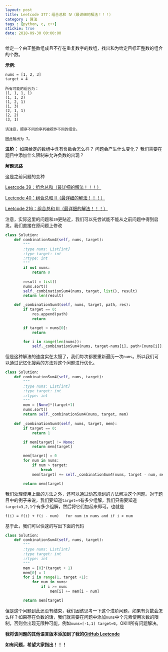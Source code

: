 ```yaml
---
layout: post
title: Leetcode 377：组合总和 Ⅳ（最详细的解法！！！）
category : 算法
tags : [python, c, c++]
stickie: true
date: 2018-09-30 00:00:00
---
```


给定一个由正整数组成且不存在重复数字的数组，找出和为给定目标正整数的组合的个数。

**示例:**

```
nums = [1, 2, 3]
target = 4

所有可能的组合为：
(1, 1, 1, 1)
(1, 1, 2)
(1, 2, 1)
(1, 3)
(2, 1, 1)
(2, 2)
(3, 1)

请注意，顺序不同的序列被视作不同的组合。

因此输出为 7。
```

**进阶：**
如果给定的数组中含有负数会怎么样？
问题会产生什么变化？
我们需要在题目中添加什么限制来允许负数的出现？

**解题思路**

这是之前问题的变种

[Leetcode 39：组合总和（最详细的解法！！！）](https://blog.csdn.net/qq_17550379/article/details/82561538) 

[Leetcode 40：组合总和 II（最详细的解法！！！）](https://blog.csdn.net/qq_17550379/article/details/82591181) 

[Leetcode 216：组合总和 III（最详细的解法！！！）](https://blog.csdn.net/qq_17550379/article/details/82593989) 

注意，实际这里的问题和`39`更贴近，我们可以先尝试能不能从之前问题中得到启发。我们直接在原问题上修改

```python
class Solution:
    def combinationSum4(self, nums, target):
        """
        :type nums: List[int]
        :type target: int
        :rtype: int
        """    
        if not nums:
            return 0
        
        result = list()
        nums.sort()
        self._combinationSum4(nums, target, list(), result)
        return len(result)

    def _combinationSum4(self, nums, target, path, res):
        if target == 0:
            res.append(path)
            return 

        if target < nums[0]:
            return

        for i in range(len(nums)):
            self._combinationSum4(nums, target-nums[i], path+[nums[i]], res)
```

但是这种解法的速度实在太慢了，我们每次都要重新遍历一次`nums`。所以我们可以通过记忆化搜索的方法对这个问题进行优化。

```python
class Solution:
    def combinationSum4(self, nums, target):
        """
        :type nums: List[int]
        :type target: int
        :rtype: int
        """ 
        mem = [None]*(target+1)
        nums.sort()
        return self._combinationSum4(nums, target, mem)
        
    def _combinationSum4(self, nums, target, mem):
        if target == 0:
            return 1

        if mem[target] != None:
            return mem[target]

        mem[target] = 0
        for num in nums:
            if num > target:
                break
            mem[target] += self._combinationSum4(nums, target - num, mem)

        return mem[target]
```

我们处理使用上面的方法之外，还可以通过动态规划的方法解决这个问题。对于题目中的例子来说，我们要知道`target=4`有多少组解，我们只需要知道`target=3,2,1`个有多少组解，然后将它们加起来即可。也就是

```
f(i) = f(i) + f(i - num)   for num in nums and if i > num
```

基于此，我们可以快速的写出下面的代码

```python
class Solution:
    def combinationSum4(self, nums, target):
        """
        :type nums: List[int]
        :type target: int
        :rtype: int
        """ 
        mem = [0]*(target + 1)
        mem[0] = 1
        for i in range(1, target +1):
            for num in nums:
                if i >= num:
                    mem[i] += mem[i - num]

        return mem[target]
```

但是这个问题到此还没有结束，我们因该思考一下这个进阶问题，如果有负数会怎么样？如果存在负数的话，我们就需要在问题中添加`nums`中个元素使用次数的限制，否则会出现无限种可能，例如`nums=[-1,1] target=0`。OK!!!所有问题解决。

**我将该问题的其他语言版本添加到了我的[GitHub Leetcode](https://github.com/luliyucoordinate/Leetcode)**

**如有问题，希望大家指出！！！**